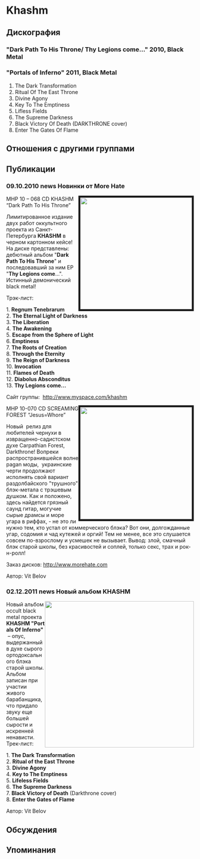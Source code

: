 # Khashm



## Дискография

### "Dark Path To His Throne/ Thy Legions come..." 2010, Black Metal



### "Portals of Inferno" 2011, Black Metal

1. The Dark Transformation
2. Ritual Of The East Throne
3. Divine Agony
4. Key To The Emptiness
5. Lifless Fields
6. The Supreme Darkness
7. Black Victory Of Death (DARKTHRONE cover)
8. Enter The Gates Of Flame


## Отношения с другими группами


## Публикации

### 09.10.2010 news Новинки от More Hate

<P><SPAN class=tit2><IMG height=300 alt="" hspace=0 src="/images/news_rus/2010.10/17361.jpg" width=300 align=right border=5>MHP 10 – 068 CD KHASHM “Dark Path To His Throne” </SPAN></P>
<P>Лимитированное издание двух работ оккультного проекта из Санкт-Петербурга <STRONG>KHASHM</STRONG> в черном картонном кейсе! На диске представлены:&nbsp; дебютный альбом "<STRONG>Dark Path To His Throne</STRONG>" и последовавший за ним EP "<STRONG>Thy Legions come</STRONG>...". Истинный демонический black metal!</P>
<P>Трэк-лист:</P>
<P>1. <STRONG>Regnum Tenebrarum</STRONG><BR>2. <STRONG>The Eternal Light of Darkness<BR></STRONG>3. <STRONG>The Liberation</STRONG><BR>4. <STRONG>The Awakening</STRONG><BR>5. <STRONG>Escape from the Sphere of Light</STRONG><BR>6. <STRONG>Emptiness</STRONG><BR>7. <STRONG>The Roots of Creation</STRONG><BR>8. <STRONG>Through the Eternity</STRONG><BR>9. <STRONG>The Reign of Darkness</STRONG><BR>10. <STRONG>Invocation</STRONG><BR>11. <STRONG>Flames of Death</STRONG><BR>12. <STRONG>Diabolus Absconditus</STRONG><BR>13. <STRONG>Thy Legions come...</STRONG>&nbsp;&nbsp; </P>
<P>Сайт группы:&nbsp; <A href="http://www.myspace.com/khashm">http://www.myspace.com/khashm</A></P>
<P><SPAN class=tit2><SPAN class=tit2><IMG height=301 alt="" hspace=0 src="/images/news_rus/2010.10/17360.jpg" width=300 align=right border=5></SPAN>MHP 10-070 CD SCREAMING FOREST “Jesus=Whore” </SPAN></P>
<P>Новый&nbsp; релиз для любителей чернухи в извращенно-садистском духе Carpathian Forest, Darkthrone! Вопреки распространившейся волне pagan моды,&nbsp; украинские черти продолжают исполнять свой вариант раздолбайского "трушного" блэк-метала с трэшевым душком. Как и положено, здесь найдется грязный саунд гитар, могучие сырые драмсы и море угара в риффах, - не это ли нужно тем, кто устал от коммерческого блэка? Вот они, долгожданные угар, содомия и чад кутежей и оргий! Тем не менее, все это слушается&nbsp; совсем по-взрослому и усмешек не вызывает. Вывод: злой, смачный блэк старой школы, без красивостей и соплей, только секс, трах и рок-н-ролл! </P>
<P>Заказ дисков: <A href="http://www.morehate.com/">http://www.morehate.com</A></P>
Автор: Vit Belov

### 02.12.2011 news Новый альбом KHASHM

<P><IMG height=393 alt="" hspace=0 src="/images/news_rus/2011.12/22238.jpg" width=400 align=right border=0>Новый альбом occult black metal проекта <STRONG>KHASHM&nbsp;"Portals Of Inferno" </STRONG>&nbsp;– опус, выдержанный в духе сырого ортодоксального блэка&nbsp; старой школы. Альбом записан при участии живого барабанщика, что придало звуку еще большей сырости и искренней ненависти. Трек-лист:</P>
<P>1. <STRONG>The Dark Transformation</STRONG><BR>2. <STRONG>Ritual of the East Throne<BR></STRONG>3. <STRONG>Divine Agony<BR></STRONG>4. <STRONG>Key to The Emptiness</STRONG><BR>5. <STRONG>Lifeless Fields</STRONG><BR>6. <STRONG>The Supreme Darkness</STRONG><BR>7. <STRONG>Black Victory of Death</STRONG> (Darkthrone cover)<BR>8. <STRONG>Enter the Gates of Flame</STRONG></P>
Автор: Vit Belov


## Обсуждения


## Упоминания

